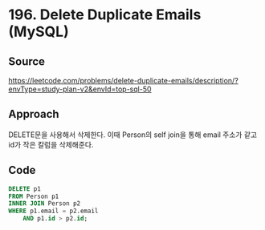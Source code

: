 # 196. Delete Duplicate Emails (MySQL)

## Source

https://leetcode.com/problems/delete-duplicate-emails/description/?envType=study-plan-v2&envId=top-sql-50

## Approach

DELETE문을 사용해서 삭제한다. 이때 Person의 self join을 통해 email 주소가 같고 id가 작은 칼럼을 삭제해준다.

## Code

```sql
DELETE p1
FROM Person p1
INNER JOIN Person p2
WHERE p1.email = p2.email
    AND p1.id > p2.id;
```
